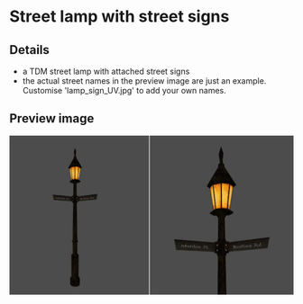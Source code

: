 # Street lamp with street signs

## Details
- a TDM street lamp with attached street signs
- the actual street names in the preview image are just an example.  Customise 'lamp_sign_UV.jpg' to add your own names.

## Preview image
![alt text](lamp_ex.jpg "lamp")